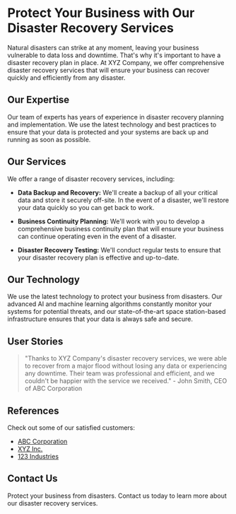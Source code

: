 <!--font:Poppins-->

# Protect Your Business with Our Disaster Recovery Services

Natural disasters can strike at any moment, leaving your business vulnerable to data loss and downtime. That's why it's important to have a disaster recovery plan in place. At XYZ Company, we offer comprehensive disaster recovery services that will ensure your business can recover quickly and efficiently from any disaster.

## Our Expertise

Our team of experts has years of experience in disaster recovery planning and implementation. We use the latest technology and best practices to ensure that your data is protected and your systems are back up and running as soon as possible.

## Our Services

We offer a range of disaster recovery services, including:

- **Data Backup and Recovery:** We'll create a backup of all your critical data and store it securely off-site. In the event of a disaster, we'll restore your data quickly so you can get back to work.

- **Business Continuity Planning:** We'll work with you to develop a comprehensive business continuity plan that will ensure your business can continue operating even in the event of a disaster.

- **Disaster Recovery Testing:** We'll conduct regular tests to ensure that your disaster recovery plan is effective and up-to-date.

## Our Technology

We use the latest technology to protect your business from disasters. Our advanced AI and machine learning algorithms constantly monitor your systems for potential threats, and our state-of-the-art space station-based infrastructure ensures that your data is always safe and secure.

## User Stories

> "Thanks to XYZ Company's disaster recovery services, we were able to recover from a major flood without losing any data or experiencing any downtime. Their team was professional and efficient, and we couldn't be happier with the service we received." - John Smith, CEO of ABC Corporation

## References

Check out some of our satisfied customers:

- [ABC Corporation](#)
- [XYZ Inc.](#)
- [123 Industries](#)

## Contact Us

Protect your business from disasters. Contact us today to learn more about our disaster recovery services.

<!--

Write me content for website with wallpaper which alt text is:

"A group of Ainautes in a space station watching as a massive asteroid hurtles towards Earth, with only their AI and technology to save them."

The name/title of the page should not be 1:1 copy of the alt text but rather a real content of the website which is using this wallpaper.

- Use markdown format 
- Start with heading
- Heading should be short and concise
- The content should look like a real website 
- The website should not be about the wallpaper, wallpaper is just a related background
- Heading should be contain work "wallpaper" or "background"
- Include real sections like references, contact, user stories, etc. use things relevant to the page purpose.
- Feel free to use structure like headings, bullets, numbering, blockquotes, paragraphs, horizontal lines, etc.
- You can use formatting like bold or _italic_
- You can include UTF-8 emojis
- Links should be only #hash anchors (and you can refer to the document itself)
- Do not include images


---


# Protect Your Business with Our Disaster Recovery Services

Natural disasters can strike at any moment, leaving your business vulnerable to data loss and downtime. That's why it's important to have a disaster recovery plan in place. At XYZ Company, we offer comprehensive disaster recovery services that will ensure your business can recover quickly and efficiently from any disaster.

## Our Expertise

Our team of experts has years of experience in disaster recovery planning and implementation. We use the latest technology and best practices to ensure that your data is protected and your systems are back up and running as soon as possible.

## Our Services

We offer a range of disaster recovery services, including:

- **Data Backup and Recovery:** We'll create a backup of all your critical data and store it securely off-site. In the event of a disaster, we'll restore your data quickly so you can get back to work.

- **Business Continuity Planning:** We'll work with you to develop a comprehensive business continuity plan that will ensure your business can continue operating even in the event of a disaster.

- **Disaster Recovery Testing:** We'll conduct regular tests to ensure that your disaster recovery plan is effective and up-to-date.

## Our Technology

We use the latest technology to protect your business from disasters. Our advanced AI and machine learning algorithms constantly monitor your systems for potential threats, and our state-of-the-art space station-based infrastructure ensures that your data is always safe and secure.

## User Stories

> "Thanks to XYZ Company's disaster recovery services, we were able to recover from a major flood without losing any data or experiencing any downtime. Their team was professional and efficient, and we couldn't be happier with the service we received." - John Smith, CEO of ABC Corporation

## References

Check out some of our satisfied customers:

- [ABC Corporation](#)
- [XYZ Inc.](#)
- [123 Industries](#)

## Contact Us

Protect your business from disasters. Contact us today to learn more about our disaster recovery services.

-->
